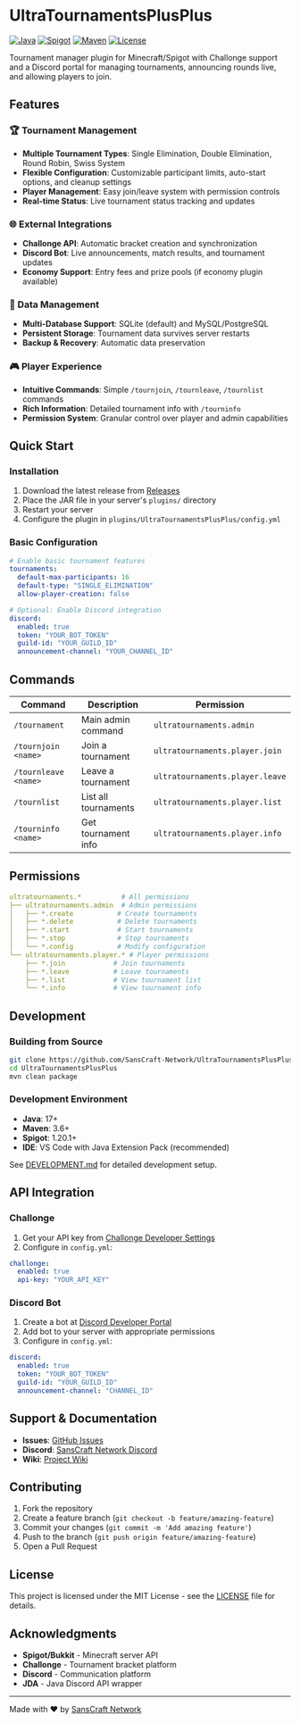 # UltraTournamentsPlusPlus

[![Java](https://img.shields.io/badge/Java-17+-ED8B00?style=flat&logo=java&logoColor=white)](https://www.oracle.com/java/)
[![Spigot](https://img.shields.io/badge/Spigot-1.20.1+-FF5722?style=flat&logo=minecraft&logoColor=white)](https://www.spigotmc.org/)
[![Maven](https://img.shields.io/badge/Maven-3.6+-C71A36?style=flat&logo=apache-maven&logoColor=white)](https://maven.apache.org/)
[![License](https://img.shields.io/badge/License-MIT-green.svg)](LICENSE)

Tournament manager plugin for Minecraft/Spigot with Challonge support and a Discord portal for managing tournaments, announcing rounds live, and allowing players to join.

## Features

### 🏆 Tournament Management
- **Multiple Tournament Types**: Single Elimination, Double Elimination, Round Robin, Swiss System
- **Flexible Configuration**: Customizable participant limits, auto-start options, and cleanup settings
- **Player Management**: Easy join/leave system with permission controls
- **Real-time Status**: Live tournament status tracking and updates

### 🌐 External Integrations
- **Challonge API**: Automatic bracket creation and synchronization
- **Discord Bot**: Live announcements, match results, and tournament updates
- **Economy Support**: Entry fees and prize pools (if economy plugin available)

### 💾 Data Management
- **Multi-Database Support**: SQLite (default) and MySQL/PostgreSQL
- **Persistent Storage**: Tournament data survives server restarts
- **Backup & Recovery**: Automatic data preservation

### 🎮 Player Experience
- **Intuitive Commands**: Simple `/tournjoin`, `/tournleave`, `/tournlist` commands
- **Rich Information**: Detailed tournament info with `/tourninfo`
- **Permission System**: Granular control over player and admin capabilities

## Quick Start

### Installation
1. Download the latest release from [Releases](https://github.com/SansCraft-Network/UltraTournamentsPlusPlus/releases)
2. Place the JAR file in your server's `plugins/` directory
3. Restart your server
4. Configure the plugin in `plugins/UltraTournamentsPlusPlus/config.yml`

### Basic Configuration
```yaml
# Enable basic tournament features
tournaments:
  default-max-participants: 16
  default-type: "SINGLE_ELIMINATION"
  allow-player-creation: false

# Optional: Enable Discord integration
discord:
  enabled: true
  token: "YOUR_BOT_TOKEN"
  guild-id: "YOUR_GUILD_ID"
  announcement-channel: "YOUR_CHANNEL_ID"
```

## Commands

| Command | Description | Permission |
|---------|-------------|------------|
| `/tournament` | Main admin command | `ultratournaments.admin` |
| `/tournjoin <name>` | Join a tournament | `ultratournaments.player.join` |
| `/tournleave <name>` | Leave a tournament | `ultratournaments.player.leave` |
| `/tournlist` | List all tournaments | `ultratournaments.player.list` |
| `/tourninfo <name>` | Get tournament info | `ultratournaments.player.info` |

## Permissions

```yaml
ultratournaments.*          # All permissions
├── ultratournaments.admin  # Admin permissions
│   ├── *.create           # Create tournaments
│   ├── *.delete           # Delete tournaments
│   ├── *.start            # Start tournaments
│   ├── *.stop             # Stop tournaments
│   └── *.config           # Modify configuration
└── ultratournaments.player.* # Player permissions
    ├── *.join            # Join tournaments
    ├── *.leave           # Leave tournaments
    ├── *.list            # View tournament list
    └── *.info            # View tournament info
```

## Development

### Building from Source
```bash
git clone https://github.com/SansCraft-Network/UltraTournamentsPlusPlus.git
cd UltraTournamentsPlusPlus
mvn clean package
```

### Development Environment
- **Java**: 17+
- **Maven**: 3.6+
- **Spigot**: 1.20.1+
- **IDE**: VS Code with Java Extension Pack (recommended)

See [DEVELOPMENT.md](DEVELOPMENT.md) for detailed development setup.

## API Integration

### Challonge
1. Get your API key from [Challonge Developer Settings](https://challonge.com/settings/developer)
2. Configure in `config.yml`:
```yaml
challonge:
  enabled: true
  api-key: "YOUR_API_KEY"
```

### Discord Bot
1. Create a bot at [Discord Developer Portal](https://discord.com/developers/applications)
2. Add bot to your server with appropriate permissions
3. Configure in `config.yml`:
```yaml
discord:
  enabled: true
  token: "YOUR_BOT_TOKEN"
  guild-id: "YOUR_GUILD_ID"
  announcement-channel: "CHANNEL_ID"
```

## Support & Documentation

- **Issues**: [GitHub Issues](https://github.com/SansCraft-Network/UltraTournamentsPlusPlus/issues)
- **Discord**: [SansCraft Network Discord](https://discord.gg/sanscraft)
- **Wiki**: [Project Wiki](https://github.com/SansCraft-Network/UltraTournamentsPlusPlus/wiki)

## Contributing

1. Fork the repository
2. Create a feature branch (`git checkout -b feature/amazing-feature`)
3. Commit your changes (`git commit -m 'Add amazing feature'`)
4. Push to the branch (`git push origin feature/amazing-feature`)
5. Open a Pull Request

## License

This project is licensed under the MIT License - see the [LICENSE](LICENSE) file for details.

## Acknowledgments

- **Spigot/Bukkit** - Minecraft server API
- **Challonge** - Tournament bracket platform
- **Discord** - Communication platform
- **JDA** - Java Discord API wrapper

---

Made with ❤️ by [SansCraft Network](https://github.com/SansCraft-Network)
